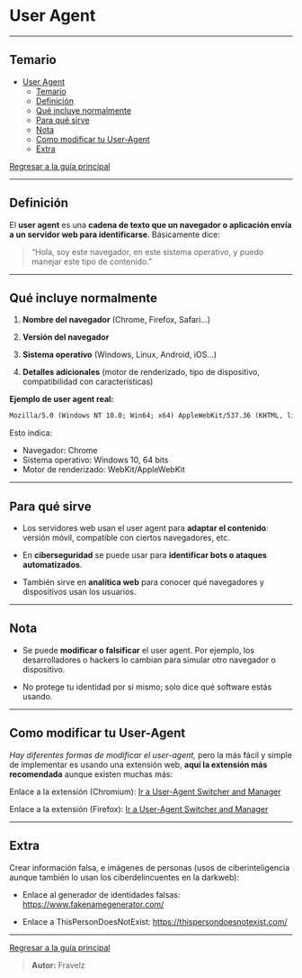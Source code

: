 # User Agent

---

## Temario

- [User Agent](#user-agent)
  - [Temario](#temario)
  - [Definición](#definición)
  - [Qué incluye normalmente](#qué-incluye-normalmente)
  - [Para qué sirve](#para-qué-sirve)
  - [Nota](#nota)
  - [Como modificar tu User-Agent](#como-modificar-tu-user-agent)
  - [Extra](#extra)

[Regresar a la guía principal](./../readme.md#9-privacidad-y-anonimato)

---

## Definición

El **user agent** es una **cadena de texto que un navegador o aplicación envía a un servidor web para identificarse**. Básicamente dice:

> “Hola, soy este navegador, en este sistema operativo, y puedo manejar este tipo de contenido.”

---

## Qué incluye normalmente

1. **Nombre del navegador** (Chrome, Firefox, Safari…)

2. **Versión del navegador**

3. **Sistema operativo** (Windows, Linux, Android, iOS…)

4. **Detalles adicionales** (motor de renderizado, tipo de dispositivo, compatibilidad con características)

**Ejemplo de user agent real:**

``` txt
Mozilla/5.0 (Windows NT 10.0; Win64; x64) AppleWebKit/537.36 (KHTML, like Gecko) Chrome/117.0.0.0 Safari/537.36
```

Esto indica:

- Navegador: Chrome
- Sistema operativo: Windows 10, 64 bits
- Motor de renderizado: WebKit/AppleWebKit

---

## Para qué sirve

- Los servidores web usan el user agent para **adaptar el contenido**: versión móvil, compatible con ciertos navegadores, etc.

- En **ciberseguridad** se puede usar para **identificar bots o ataques automatizados**.

- También sirve en **analítica web** para conocer qué navegadores y dispositivos usan los usuarios.

---

## Nota

- Se puede **modificar o falsificar** el user agent. Por ejemplo, los desarrolladores o hackers lo cambian para simular otro navegador o dispositivo.

- No protege tu identidad por sí mismo; solo dice qué software estás usando.

---

## Como modificar tu User-Agent

*Hay diferentes formas de modificar el user-agent,* pero la más fácil y simple de implementar es usando una extensión web, **aquí la extensión más recomendada** aunque existen muchas más:

Enlace a la extensión (Chromium): [Ir a User-Agent Switcher and Manager](https://chromewebstore.google.com/detail/user-agent-switcher-and-m/bhchdcejhohfmigjafbampogmaanbfkg)

Enlace a la extensión (Firefox): [Ir a User-Agent Switcher and Manager](https://addons.mozilla.org/es/firefox/addon/user-agent-string-switcher/)

---

## Extra

Crear información falsa, e imágenes de personas (usos de ciberinteligencia aunque también lo usan los ciberdelincuentes en la darkweb):

- Enlace al generador de identidades falsas: https://www.fakenamegenerator.com/

- Enlace a ThisPersonDoesNotExist: https://thispersondoesnotexist.com/

---

[Regresar a la guía principal](./../readme.md#9-privacidad-y-anonimato)

> **Autor:** Fravelz
